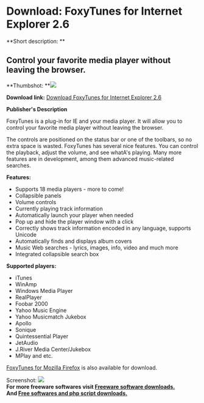 # Download: FoxyTunes for Internet Explorer 2.6

**Short description: **

## Control your favorite media player without leaving the browser.

  
**Thumbshot: **![](http://www.freewarefiles.com/screenshot/foxytunes_md.gif)   
  
**Download link:** [Download FoxyTunes for Internet Explorer 2.6](http://freesoftwares.boysofts.com/FoxyTunes-For-Internet-Explorer_program_24737.html)  
  

**Publisher's Description**  
  

FoxyTunes is a plug-in for IE and your media player. It will allow you to
control your favorite media player without leaving the browser.

The controls are positioned on the status bar or one of the toolbars, so no
extra space is wasted. FoxyTunes has several nice features. You can control
the playback, adjust the volume, and see whatA's playing. Many more features
are in development, among them advanced music-related searches.

**Features:**

  * Supports 18 media players - more to come! 
  * Collapsible panels 
  * Volume controls 
  * Currently playing track information 
  * Automatically launch your player when needed 
  * Pop up and hide the player window with a click 
  * Correctly shows track information encoded in any language, supports Unicode 
  * Automatically finds and displays album covers 
  * Music Web searches - lyrics, images, info, video and much more 
  * Integrated collapsible search box 

**Supported players:**

  * iTunes 
  * WinAmp 
  * Windows Media Player 
  * RealPlayer 
  * Foobar 2000 
  * Yahoo Music Engine 
  * Yahoo Musicmatch Jukebox 
  * Apollo 
  * Sonique 
  * Quintessential Player 
  * JetAudio 
  * J.River Media Center/Jukebox 
  * MPlay and etc. 

[FoxyTunes for Mozilla
Firefox](http://www.freewarefiles.com/program_5_51_15775.html) is also
available for download.

  
  
Screenshot: ![](http://www.freewarefiles.com/screenshot/foxytunes.gif)  
**For more freeware softwares visit [Freeware software downloads.](http://freesoftwares.boysofts.com/)**   
**And [Free softwares and php script downloads.](http://www.boysofts.com/)**

